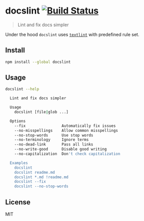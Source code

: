 # docslint [![Build Status][travis-image]][travis-url]

> Lint and fix docs simpler

Under the hood `docslint` uses [`textlint`][textlint] with predefined rule set.

## Install

```sh
npm install --global docslint
```

## Usage

```sh
docslint --help

  Lint and fix docs simpler

  Usage
    docslint [file|glob ...]

  Options
    --fix                Automatically fix issues
    --no-misspellings    Allow common misspellings
    --no-stop-words      Use stop words
    --no-terminology     Ignore terms
    --no-dead-link       Pass all links
    --no-write-good      Disable good writing
    --no-capitalization  Don't check capitalization

  Examples
    docslint
    docslint readme.md
    docslint *.md !readme.md
    docslint --fix
    docslint --no-stop-words
```

## License

MIT

[travis-url]: https://travis-ci.org/andrepolischuk/docslint
[travis-image]: https://travis-ci.org/andrepolischuk/docslint.svg?branch=master

[textlint]: https://github.com/textlint/textlint
